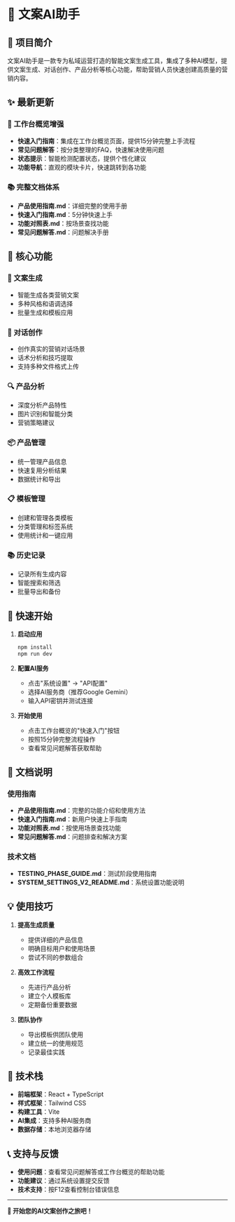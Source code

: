 # 🚀 文案AI助手

## 📖 项目简介

文案AI助手是一款专为私域运营打造的智能文案生成工具，集成了多种AI模型，提供文案生成、对话创作、产品分析等核心功能，帮助营销人员快速创建高质量的营销内容。

## ✨ 最新更新

### 🎯 工作台概览增强
- **快速入门指南**：集成在工作台概览页面，提供15分钟完整上手流程
- **常见问题解答**：按分类整理的FAQ，快速解决使用问题
- **状态提示**：智能检测配置状态，提供个性化建议
- **功能导航**：直观的模块卡片，快速跳转到各功能

### 📚 完整文档体系
- **产品使用指南.md**：详细完整的使用手册
- **快速入门指南.md**：5分钟快速上手
- **功能对照表.md**：按场景查找功能
- **常见问题解答.md**：问题解决手册

## 🎯 核心功能

### 📝 文案生成
- 智能生成各类营销文案
- 多种风格和语调选择
- 批量生成和模板应用

### 💬 对话创作
- 创作真实的营销对话场景
- 话术分析和技巧提取
- 支持多种文件格式上传

### 🔍 产品分析
- 深度分析产品特性
- 图片识别和智能分类
- 营销策略建议

### 📦 产品管理
- 统一管理产品信息
- 快速复用分析结果
- 数据统计和导出

### 📋 模板管理
- 创建和管理各类模板
- 分类管理和标签系统
- 使用统计和一键应用

### 📚 历史记录
- 记录所有生成内容
- 智能搜索和筛选
- 批量导出和备份

## 🚀 快速开始

1. **启动应用**
   ```bash
   npm install
   npm run dev
   ```

2. **配置AI服务**
   - 点击"系统设置" → "API配置"
   - 选择AI服务商（推荐Google Gemini）
   - 输入API密钥并测试连接

3. **开始使用**
   - 点击工作台概览的"快速入门"按钮
   - 按照15分钟完整流程操作
   - 查看常见问题解答获取帮助

## 📖 文档说明

### 使用指南
- **产品使用指南.md**：完整的功能介绍和使用方法
- **快速入门指南.md**：新用户快速上手指南
- **功能对照表.md**：按使用场景查找功能
- **常见问题解答.md**：问题排查和解决方案

### 技术文档
- **TESTING_PHASE_GUIDE.md**：测试阶段使用指南
- **SYSTEM_SETTINGS_V2_README.md**：系统设置功能说明

## 💡 使用技巧

1. **提高生成质量**
   - 提供详细的产品信息
   - 明确目标用户和使用场景
   - 尝试不同的参数组合

2. **高效工作流程**
   - 先进行产品分析
   - 建立个人模板库
   - 定期备份重要数据

3. **团队协作**
   - 导出模板供团队使用
   - 建立统一的使用规范
   - 记录最佳实践

## 🔧 技术栈

- **前端框架**：React + TypeScript
- **样式框架**：Tailwind CSS
- **构建工具**：Vite
- **AI集成**：支持多种AI服务商
- **数据存储**：本地浏览器存储

## 📞 支持与反馈

- **使用问题**：查看常见问题解答或工作台概览的帮助功能
- **功能建议**：通过系统设置提交反馈
- **技术支持**：按F12查看控制台错误信息

---

**🎯 开始您的AI文案创作之旅吧！**
